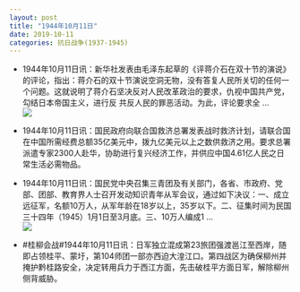 ```yaml
---
layout: post
title: "1944年10月11日"
date: 2019-10-11
categories: 抗日战争(1937-1945)
---
```


<meta name="referrer" content="no-referrer" />

- 1944年10月11日讯：新华社发表由毛泽东起草的《评蒋介石在双十节的演说》的评论，指出：蒋介石的双十节演说空洞无物，没有答复人民所关切的任何一个问题。这就说明了蒋介石坚决反对人民改革政治的要求，仇视中国共产党，勾结日本帝国主义，进行反  共反人民的罪恶活动。为此，评论要求全 ... <br/><img src="https://wx4.sinaimg.cn/large/aca367d8ly1g7uih519bej20c809zgln.jpg" />

- 1944年10月11日讯：国民政府向联合国救济总署发表战时救济计划，请联合国在中国所需经费总额35亿美元中，拨九亿美元以上之数供救济之用。要求总署派遣专家2300人赴华，协助进行复兴经济工作，并供应中国4.61亿人民之日常生活必需物品。 

- 1944年10月11日讯：国民党中央召集三青团及有关部门，各省、市政府、党部、团部、教育界人士召开发动知识青年从军会议，通过如下决议：一、成立远征军，名额10万人，从军年龄在18岁以上，35岁以下。二、征集时间为民国三十四年（1945）1月1日至3月底。三、10万人编成1 ... <br/><img src="https://wx4.sinaimg.cn/large/aca367d8ly1g7u2vaizpuj20c80ay74e.jpg" />

- #桂柳会战#1944年10月11日讯：日军独立混成第23旅团强渡邕江至西岸，随即占领桂平、蒙圩，第104师团一部亦西迫大湟江口。第四战区为确保柳州并掩护黔桂路安全，决定转用兵力于西江方面，先击破桂平方面日军，解除柳州侧背威胁。 

